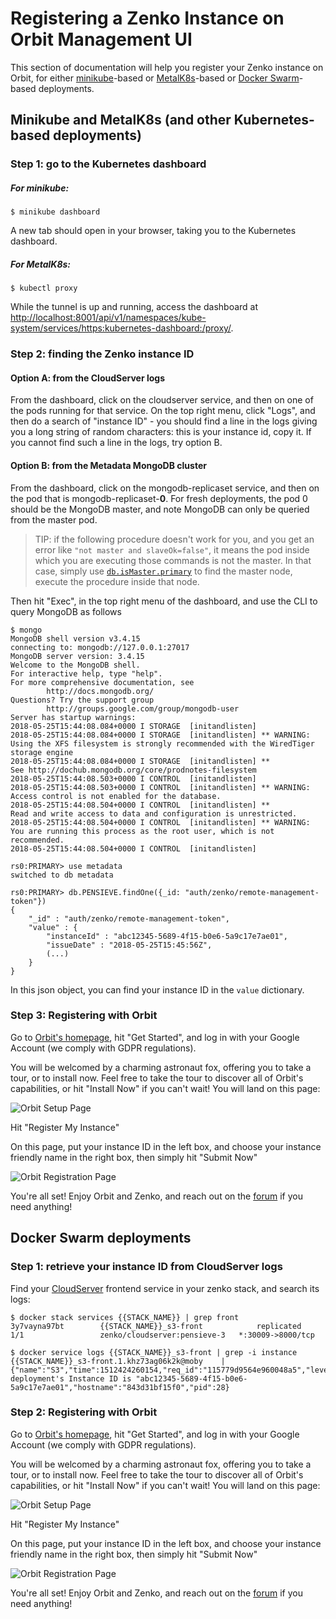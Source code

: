 # Registering a Zenko Instance on Orbit Management UI

This section of documentation will help you register your Zenko instance on
Orbit, for either [minikube](../charts/minikube.md)-based or
[MetalK8s](../charts/README.md)-based or
[Docker Swarm](./swarm_production_link)-based deployments.

## Minikube and MetalK8s (and other Kubernetes-based deployments)

### Step 1: go to the Kubernetes dashboard

##### For minikube:
```
$ minikube dashboard
```
A new tab should open in your browser, taking you to the Kubernetes dashboard.

##### For MetalK8s:
```
$ kubectl proxy
```
While the tunnel is up and running, access the dashboard at
[http://localhost:8001/api/v1/namespaces/kube-system/services/https:kubernetes-dashboard:/proxy/](http://localhost:8001/api/v1/namespaces/kube-system/services/https:kubernetes-dashboard:/proxy/).

### Step 2: finding the Zenko instance ID

#### Option A: from the CloudServer logs

From the dashboard, click on the cloudserver service, and then on one of
the pods running for that service. On the top right menu, click "Logs", and then
do a search of "instance ID" - you should find a line in the logs giving you a
long string of random characters: this is your instance id, copy it. If you
cannot find such a line in the logs, try option B.

#### Option B: from the Metadata MongoDB cluster

From the dashboard, click on the mongodb-replicaset service, and then on the
pod that is mongodb-replicaset-**0**. For fresh deployments, the pod 0 should be
the MongoDB master, and note MongoDB can only be queried from the master pod.

> TIP: if the following procedure doesn't work for you, and you get an error
> like `"not master and slaveOk=false"`, it means the pod inside which you are
> executing those commands is not the master. In that case, simply use
> [`db.isMaster.primary`](https://docs.mongodb.com/manual/reference/command/isMaster/#isMaster.primary)
> to find the master node, execute the procedure inside that node.

Then hit "Exec", in the top right menu of the dashboard, and use the CLI to
query MongoDB as follows

``` shell
$ mongo
MongoDB shell version v3.4.15
connecting to: mongodb://127.0.0.1:27017
MongoDB server version: 3.4.15
Welcome to the MongoDB shell.
For interactive help, type "help".
For more comprehensive documentation, see
        http://docs.mongodb.org/
Questions? Try the support group
        http://groups.google.com/group/mongodb-user
Server has startup warnings: 
2018-05-25T15:44:08.084+0000 I STORAGE  [initandlisten] 
2018-05-25T15:44:08.084+0000 I STORAGE  [initandlisten] ** WARNING: Using the XFS filesystem is strongly recommended with the WiredTiger storage engine
2018-05-25T15:44:08.084+0000 I STORAGE  [initandlisten] **          See http://dochub.mongodb.org/core/prodnotes-filesystem
2018-05-25T15:44:08.503+0000 I CONTROL  [initandlisten] 
2018-05-25T15:44:08.503+0000 I CONTROL  [initandlisten] ** WARNING: Access control is not enabled for the database.
2018-05-25T15:44:08.504+0000 I CONTROL  [initandlisten] **          Read and write access to data and configuration is unrestricted.
2018-05-25T15:44:08.504+0000 I CONTROL  [initandlisten] ** WARNING: You are running this process as the root user, which is not recommended.
2018-05-25T15:44:08.504+0000 I CONTROL  [initandlisten] 

rs0:PRIMARY> use metadata
switched to db metadata

rs0:PRIMARY> db.PENSIEVE.findOne({_id: "auth/zenko/remote-management-token"})
{
    "_id" : "auth/zenko/remote-management-token",
    "value" : {
        "instanceId" : "abc12345-5689-4f15-b0e6-5a9c17e7ae01",
        "issueDate" : "2018-05-25T15:45:56Z",
        (...)
    }
}

```

In this json object, you can find your instance ID in the `value` dictionary.

### Step 3: Registering with Orbit

Go to [Orbit's homepage](https://admin.zenko.io), hit "Get Started", and log in
with your Google Account (we comply with GDPR regulations).

You will be welcomed by a charming astronaut fox, offering you to take a tour,
or to install now. Feel free to take the tour to discover all of Orbit's
capabilities, or hit "Install Now" if you can't wait!
You will land on this page:

![Orbit Setup Page](../res/orbit_setup_page.jpeg)

Hit "Register My Instance"

On this page, put your instance ID in the left box, and choose your instance
friendly name in the right box, then simply hit "Submit Now"

![Orbit Registration Page](../res/orbit_registration_page.jpeg)

You're all set! Enjoy Orbit and Zenko, and reach out on the
[forum](https://forum.zenko.io) if you need anything!


## Docker Swarm deployments

### Step 1: retrieve your instance ID from CloudServer logs

Find your [CloudServer](https://github.com/scality/S3) frontend service in your
zenko stack, and search its logs:
``` shell
$ docker stack services {{STACK_NAME}} | grep front
3y7vayna97bt        {{STACK_NAME}}_s3-front            replicated          1/1                 zenko/cloudserver:pensieve-3   *:30009->8000/tcp

$ docker service logs {{STACK_NAME}}_s3-front | grep -i instance
{{STACK_NAME}}_s3-front.1.khz73ag06k2k@moby    | {"name":"S3","time":1512424260154,"req_id":"115779d9564e960048a5","level":"info","message":"this deployment's Instance ID is "abc12345-5689-4f15-b0e6-5a9c17e7ae01","hostname":"843d31bf15f0","pid":28}
```

### Step 2: Registering with Orbit

Go to [Orbit's homepage](https://admin.zenko.io), hit "Get Started", and log in
with your Google Account (we comply with GDPR regulations).

You will be welcomed by a charming astronaut fox, offering you to take a tour,
or to install now. Feel free to take the tour to discover all of Orbit's
capabilities, or hit "Install Now" if you can't wait!
You will land on this page:

![Orbit Setup Page](../res/orbit_setup_page.jpeg)

Hit "Register My Instance"

On this page, put your instance ID in the left box, and choose your instance
friendly name in the right box, then simply hit "Submit Now"

![Orbit Registration Page](../res/orbit_registration_page.jpeg)

You're all set! Enjoy Orbit and Zenko, and reach out on the
[forum](https://forum.zenko.io) if you need anything!

